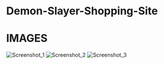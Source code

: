 # Demon-Slayer-Shopping-Site

# IMAGES
![Screenshot_1](https://user-images.githubusercontent.com/86996274/189500992-e74a4c19-83f4-4393-9c42-57175354c333.png)
![Screenshot_2](https://user-images.githubusercontent.com/86996274/189500995-78138222-9c39-4799-a010-eb66a4b391ab.png)
![Screenshot_3](https://user-images.githubusercontent.com/86996274/189500996-78522940-4c37-4be0-a4be-334f0e7e3973.png)
